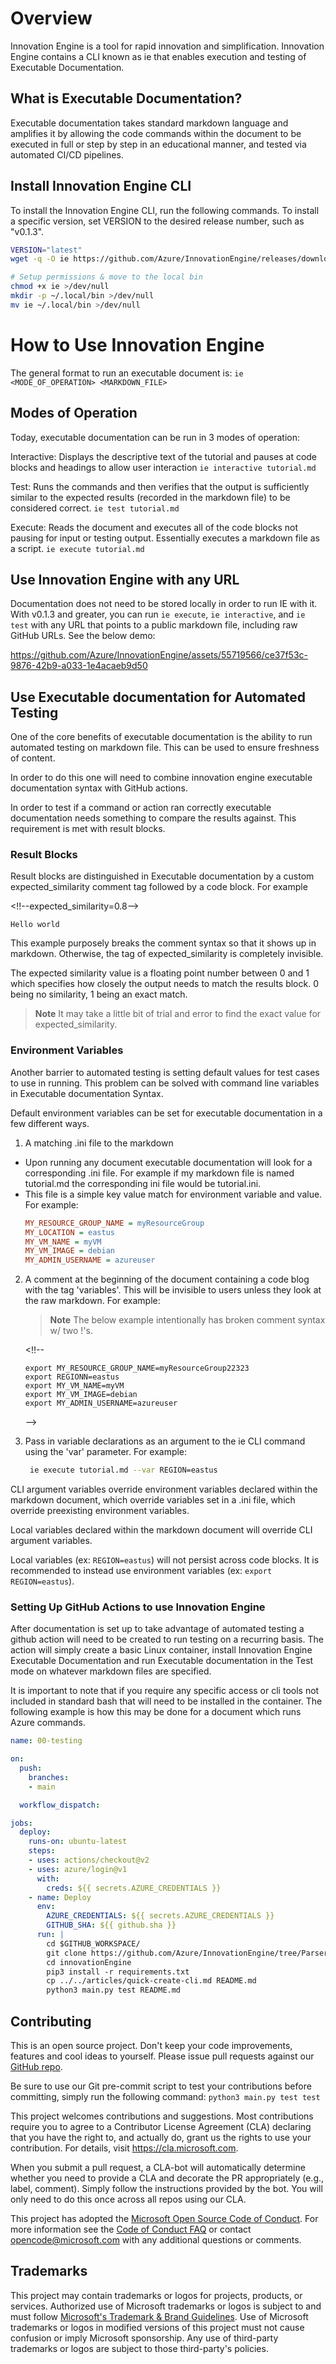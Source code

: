 # Overview

Innovation Engine is a tool for rapid innovation and simplification. Innovation Engine contains 
a CLI known as ie that enables execution and testing of Executable Documentation.

## What is Executable Documentation? 
Executable documentation takes standard markdown language and amplifies it by 
allowing the code commands within the document to be executed in full or step by step in an educational manner, and tested 
via automated CI/CD pipelines.

## Install Innovation Engine CLI
To install the Innovation Engine CLI, run the following commands. To install a specific version, set VERSION to the desired release number, such as "v0.1.3".

```bash
VERSION="latest"
wget -q -O ie https://github.com/Azure/InnovationEngine/releases/download/$VERSION/ie >/dev/null

# Setup permissions & move to the local bin
chmod +x ie >/dev/null
mkdir -p ~/.local/bin >/dev/null
mv ie ~/.local/bin >/dev/null
```

# How to Use Innovation Engine
The general format to run an executable document is: 
`ie <MODE_OF_OPERATION> <MARKDOWN_FILE>`

## Modes of Operation
Today, executable documentation can be run in 3 modes of operation:

Interactive: Displays the descriptive text of the tutorial and pauses at code 
blocks and headings to allow user interaction 
`ie interactive tutorial.md`

Test: Runs the commands and then verifies that the output is sufficiently 
similar to the expected results (recorded in the markdown file) to be 
considered correct. `ie test tutorial.md`

Execute: Reads the document and executes all of the code blocks not pausing for 
input or testing output. Essentially executes a markdown file as a script. 
`ie execute tutorial.md`

## Use Innovation Engine with any URL

Documentation does not need to be stored locally in order to run IE with it. With v0.1.3 and greater, you can run `ie execute`, `ie interactive`, and `ie test` with any URL that points to a public markdown file, including raw GitHub URLs. See the below demo:

https://github.com/Azure/InnovationEngine/assets/55719566/ce37f53c-9876-42b9-a033-1e4acaeb9d50

## Use Executable documentation for Automated Testing
One of the core benefits of executable documentation is the ability to run 
automated testing on markdown file. This can be used to ensure freshness of 
content.

In order to do this one will need to combine innovation engine executable 
documentation syntax with GitHub actions. 

In order to test if a command or action ran correctly executable documentation 
needs something to compare the results against. This requirement is met with 
result blocks.

### Result Blocks
Result blocks are distinguished in Executable documentation by a custom 
expected_similarity comment tag followed by a code block. For example

<!!--expected_similarity=0.8-->
<!--expected_similarity=0.8-->
```text
Hello world
```
This example purposely breaks the comment syntax so that it shows up in 
markdown. Otherwise, the tag of expected_similarity is completely invisible.

The expected similarity value is a floating point number between 0 and 1 which 
specifies how closely the output needs to match the results block. 0 being no 
similarity, 1 being an exact match.

>**Note** It may take a little bit of trial and error to find the exact value for expected_similarity.

### Environment Variables

Another barrier to automated testing is setting default values for test cases 
to use in running. This problem can be solved with command line variables in 
Executable documentation Syntax.

Default environment variables can be set for executable documentation in a few 
different ways. 

1. A matching .ini file to the markdown
  - Upon running any document executable documentation will look for a 
  corresponding .ini file. For example if my markdown file is named tutorial.md 
  the corresponding ini file would be tutorial.ini. 
  - This file is a simple key value match for environment variable and value. 
  For example:
    ```ini
    MY_RESOURCE_GROUP_NAME = myResourceGroup
    MY_LOCATION = eastus
    MY_VM_NAME = myVM
    MY_VM_IMAGE = debian
    MY_ADMIN_USERNAME = azureuser
    ```
2. A comment at the beginning of the document containing a code blog with the 
tag 'variables'. This will be invisible to users unless they look at the raw 
markdown. For example:
    >**Note** The below example intentionally has broken comment syntax w/ two !'s.
  
    <!!-- 
    ```variables
    export MY_RESOURCE_GROUP_NAME=myResourceGroup22323
    export REGIONN=eastus
    export MY_VM_NAME=myVM
    export MY_VM_IMAGE=debian
    export MY_ADMIN_USERNAME=azureuser
    ```
    -->
3. Pass in variable declarations as an argument to the ie CLI command using the 'var' parameter. For example:
   ```bash
	ie execute tutorial.md --var REGION=eastus
   ```

CLI argument variables override environment variables declared within the markdown document,
which override variables set in a .ini file, which override preexisting environment variables.

Local variables declared within the markdown document will override CLI argument variables.

Local variables (ex: `REGION=eastus`) will not persist across code blocks. It is recommended
to instead use environment variables (ex: `export REGION=eastus`).


### Setting Up GitHub Actions to use Innovation Engine

After documentation is set up to take advantage of automated testing a github 
action will need to be created to run testing on a recurring basis. The action 
will simply create a basic Linux container, install Innovation Engine 
Executable Documentation and run Executable documentation in the Test mode on 
whatever markdown files are specified.

It is important to note that if you require any specific access or cli tools 
not included in standard bash that will need to be installed in the container. 
The following example is how this may be done for a document which runs Azure 
commands.

```yml
name: 00-testing

on:
  push:
    branches:
    - main

  workflow_dispatch:

jobs:
  deploy:
    runs-on: ubuntu-latest
    steps:
    - uses: actions/checkout@v2
    - uses: azure/login@v1
      with:
        creds: ${{ secrets.AZURE_CREDENTIALS }}
    - name: Deploy
      env:
        AZURE_CREDENTIALS: ${{ secrets.AZURE_CREDENTIALS }}
        GITHUB_SHA: ${{ github.sha }}
      run: |
        cd $GITHUB_WORKSPACE/
        git clone https://github.com/Azure/InnovationEngine/tree/ParserAndExecutor
        cd innovationEngine
        pip3 install -r requirements.txt
        cp ../../articles/quick-create-cli.md README.md
        python3 main.py test README.md
```

## Contributing

This is an open source project. Don't keep your code improvements,
features and cool ideas to yourself. Please issue pull requests
against our [GitHub repo](https://github.com/Azure/innovationengine).

Be sure to use our Git pre-commit script to test your contributions
before committing, simply run the following command: `python3 main.py test test`

This project welcomes contributions and suggestions.  Most
contributions require you to agree to a Contributor License Agreement
(CLA) declaring that you have the right to, and actually do, grant us
the rights to use your contribution. For details, visit
https://cla.microsoft.com.

When you submit a pull request, a CLA-bot will automatically determine
whether you need to provide a CLA and decorate the PR appropriately
(e.g., label, comment). Simply follow the instructions provided by the
bot. You will only need to do this once across all repos using our
CLA.

This project has adopted
the
[Microsoft Open Source Code of Conduct](https://opensource.microsoft.com/codeofconduct/).
For more information see
the
[Code of Conduct FAQ](https://opensource.microsoft.com/codeofconduct/faq/) or
contact [opencode@microsoft.com](mailto:opencode@microsoft.com) with
any additional questions or comments.


## Trademarks

This project may contain trademarks or logos for projects, products, or 
services. Authorized use of Microsoft trademarks or logos is subject to and 
must follow [Microsoft's Trademark & Brand Guidelines](https://www.microsoft.com/en-us/legal/intellectualproperty/trademarks/usage/general).
Use of Microsoft trademarks or logos in modified versions of this project must 
not cause confusion or imply Microsoft sponsorship. Any use of third-party 
trademarks or logos are subject to those third-party's policies.
